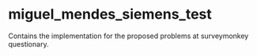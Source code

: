 # miguel_mendes_siemens_test
Contains the implementation for the proposed problems at surveymonkey questionary.
